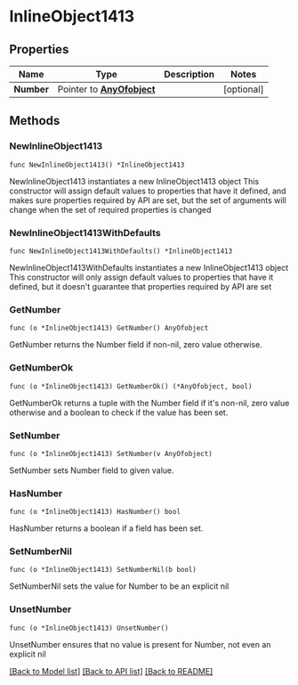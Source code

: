 # InlineObject1413

## Properties

Name | Type | Description | Notes
------------ | ------------- | ------------- | -------------
**Number** | Pointer to [**AnyOfobject**](anyOf&lt;object&gt;.md) |  | [optional] 

## Methods

### NewInlineObject1413

`func NewInlineObject1413() *InlineObject1413`

NewInlineObject1413 instantiates a new InlineObject1413 object
This constructor will assign default values to properties that have it defined,
and makes sure properties required by API are set, but the set of arguments
will change when the set of required properties is changed

### NewInlineObject1413WithDefaults

`func NewInlineObject1413WithDefaults() *InlineObject1413`

NewInlineObject1413WithDefaults instantiates a new InlineObject1413 object
This constructor will only assign default values to properties that have it defined,
but it doesn't guarantee that properties required by API are set

### GetNumber

`func (o *InlineObject1413) GetNumber() AnyOfobject`

GetNumber returns the Number field if non-nil, zero value otherwise.

### GetNumberOk

`func (o *InlineObject1413) GetNumberOk() (*AnyOfobject, bool)`

GetNumberOk returns a tuple with the Number field if it's non-nil, zero value otherwise
and a boolean to check if the value has been set.

### SetNumber

`func (o *InlineObject1413) SetNumber(v AnyOfobject)`

SetNumber sets Number field to given value.

### HasNumber

`func (o *InlineObject1413) HasNumber() bool`

HasNumber returns a boolean if a field has been set.

### SetNumberNil

`func (o *InlineObject1413) SetNumberNil(b bool)`

 SetNumberNil sets the value for Number to be an explicit nil

### UnsetNumber
`func (o *InlineObject1413) UnsetNumber()`

UnsetNumber ensures that no value is present for Number, not even an explicit nil

[[Back to Model list]](../README.md#documentation-for-models) [[Back to API list]](../README.md#documentation-for-api-endpoints) [[Back to README]](../README.md)


